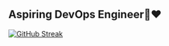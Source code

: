 ## Aspiring DevOps Engineer🌟❤️
[![GitHub Streak](https://streak-stats.demolab.com/?user=zeemorayo&theme=neon)](https://git.io/streak-stats)


<!--
**zeemorayo/zeemorayo** is a ✨ _special_ ✨ repository because its `README.md` (this file) appears on your GitHub profile.

Here are some ideas to get you started:

- 🔭 I’m currently working on ...
- 🌱 I’m currently learning ...
- 👯 I’m looking to collaborate on ...
- 🤔 I’m looking for help with ...
- 💬 Ask me about ...
- 📫 How to reach me: ...
- 😄 Pronouns: ...
- ⚡ Fun fact: ...
-->
